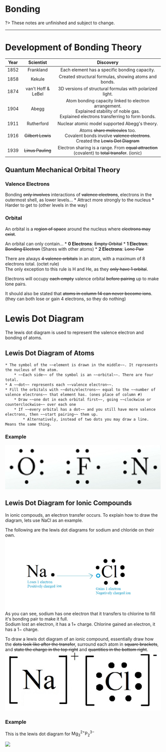 # Bonding

?> These notes are unfinished and subject to change.

---

# Development of Bonding Theory
| Year | Scientist | Discovery |
| :--: | :-------: | :-------: |
| 1852 | Frankland | Each element has a specific bonding capacity. |
| 1858 | Kekule    | Created structural formulas, showing atoms and bonds. |
| 1874 | van't Hoff & LeBel | 3D versions of structural formulas with polarized light. |
| 1904 | Abegg | Atom bonding capacity linked to electron arrangement.<br>Explained stability of noble gas.<br>Explained electrons transferring to form bonds. |
| 1911 | Rutherford | Nuclear atomic model supported Abegg's theory. |
| 1916 | ~~Gilbert Lewis~~ | Atoms ~~share molecules~~ too.<br>Covalent bonds involve ~~valence electrons~~.<br>Created the ~~Lewis Dot Diagram~~ |
| 1939 | ~~Linus Pauling~~ | Electron sharing is a range. From ~~equal attraction~~ (covalent) to ~~total transfer~~. (ionic) |

## Quantum Mechanical Orbital Theory
### Valence Electrons
Bonding ~~only involves~~ interactions of ~~valence electrons~~, electrons in the outermost shell, as lower levels...
	* Attract more strongly to the nucleus
	* Harder to get to (other levels in the way)

### Orbital
An orbital is a ~~region of space~~ around the nucleus where ~~electrons may exist~~.

An orbital can only contain...
	* **0 Electrons**: ~~Empty Orbital~~
	* **1 Electron**: ~~Bonding Electron~~ (Shares with other atoms)
	* **2 Electrons**: ~~Lone Pair~~

There are always ~~4 valence orbitals~~ in an atom, with a maximum of 8 electrons total. (octet rule)  
The only exception to this rule is $\textrm{H}$ and $\textrm{He}$, as they ~~only have 1 orbital~~.

Electrons will occupy ~~each empty~~ valence orbital ~~before pairing~~ up to make lone pairs.

It should also be stated that ~~atoms in column 14 can never become ions~~. (they can both lose or gain 4 electrons, so they do nothing)

# Lewis Dot Diagram
The lewis dot diagram is used to represent the valence electron and bonding of atoms.

## Lewis Dot Diagram of Atoms
	* The symbol of the ~~element is drawn in the middle~~. It represents the nucleus of the atom.
		* ~~Each side~~ of the symbol is an ~~orbital~~. There are four total.
	* A ~~dot~~ represents each ~~valence electron~~.
	* Fill the orbitals with ~~dots/electrons~~ equal to the ~~number of valence electrons~~ that element has. (ones place of column #)
		* Draw ~~one dot in each orbital first~~, going ~~clockwise or counterclockwise~~ over each one
		* If ~~every orbital has a dot~~ and you still have more valence electrons, then ~~start pairing~~ them up.
			* Alternatively, instead of two dots you may draw a line. Means the same thing.
### Example
![](images/unit0/lewis-atoms.jpg)

## Lewis Dot Diagram for Ionic Compounds
In ionic compouds, an electron transfer occurs. To explain how to draw the diagram, lets use $\textrm{NaCl}$ as an example.

The following are the lewis dot diagrams for sodium and chloride on their own.  
![](images/unit0/lewis-ionic0.jpg)
As you can see, sodium has one electron that it transfers to chlorine to fill it's bonding pair to make it full.  
Sodium lost an electron, it has a $1+$ charge. Chlorine gained an electron, it has a $1-$ charge.

To draw a lewis dot diagram of an ionic compound, essentially draw how the ~~dots look like after the transfer~~, surround each atom in ~~square brackets~~, and ~~state the charge in the top right~~ and ~~quantities in the bottom right~~.  
![](images/unit0/lewis-ionic1.jpg)

### Example
This is the lewis dot diagram for $\textrm{Mg}^{2+}_3\textrm{P}^{3-}_2$

![](images/unit0/lewis-ionic2.jpg)
